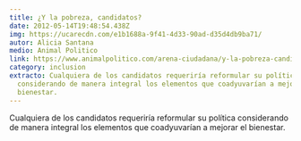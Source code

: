 ```yaml
---
title: ¿Y la pobreza, candidatos?
date: 2012-05-14T19:48:54.438Z
img: https://ucarecdn.com/e1b1688a-9f41-4d33-90ad-d35d4db9ba71/
autor: Alicia Santana
medio: Animal Politico
link: https://www.animalpolitico.com/arena-ciudadana/y-la-pobreza-candidatos/
category: inclusion
extracto: Cualquiera de los candidatos requeriría reformular su política
  considerando de manera integral los elementos que coadyuvarían a mejorar el
  bienestar.
---
```

Cualquiera de los candidatos requeriría reformular su política considerando de manera integral los elementos que coadyuvarían a mejorar el bienestar.